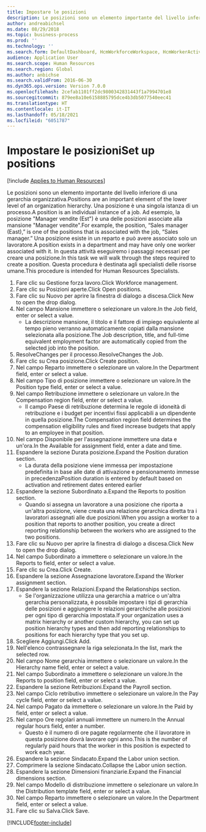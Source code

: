 ```yaml
---
title: Impostare le posizioni
description: Le posizioni sono un elemento importante del livello inferiore di una gerarchia organizzativa.
author: andreabichsel
ms.date: 08/29/2018
ms.topic: business-process
ms.prod: ''
ms.technology: ''
ms.search.form: DefaultDashboard, HcmWorkforceWorkspace, HcmWorkerActivityChart, HcmAllWorkersListPart, HcmPosition, HcmPositionNewPosition, HcmJobLookup, HcmPositionReportsToDialog, HcmPositionLookup, FinancialDimensionDefaultTemplatesLookup, DimensionLookup, HcmPersonnelManagementWorkspace
audience: Application User
ms.search.scope: Human Resources
ms.search.region: Global
ms.author: anbichse
ms.search.validFrom: 2016-06-30
ms.dyn365.ops.version: Version 7.0.0
ms.openlocfilehash: 2cefab1101ff2dc9800342831443f1a7994701e8
ms.sourcegitcommit: 879ee8a10e6158885795dce4b3db5077540eec41
ms.translationtype: HT
ms.contentlocale: it-IT
ms.lasthandoff: 05/18/2021
ms.locfileid: "6051787"
---
```

# <a name="set-up-positions"></a><span data-ttu-id="c2d60-103">Impostare le posizioni</span><span class="sxs-lookup"><span data-stu-id="c2d60-103">Set up positions</span></span>

[!include [Applies to Human Resources](../includes/applies-to-hr.md)]



<span data-ttu-id="c2d60-104">Le posizioni sono un elemento importante del livello inferiore di una gerarchia organizzativa.</span><span class="sxs-lookup"><span data-stu-id="c2d60-104">Positions are an important element of the lower level of an organization hierarchy.</span></span> <span data-ttu-id="c2d60-105">Una posizione è una singola istanza di un processo.</span><span class="sxs-lookup"><span data-stu-id="c2d60-105">A position is an individual instance of a job.</span></span> <span data-ttu-id="c2d60-106">Ad esempio, la posizione "Manager vendite (Est") è una delle posizioni associate alla mansione "Manager vendite".</span><span class="sxs-lookup"><span data-stu-id="c2d60-106">For example, the position, “Sales manager (East),” is one of the positions that is associated with the job, “Sales manager.”</span></span> <span data-ttu-id="c2d60-107">Una posizione esiste in un reparto e può avere associato solo un lavoratore.</span><span class="sxs-lookup"><span data-stu-id="c2d60-107">A position exists in a department and may have only one worker associated with it.</span></span> <span data-ttu-id="c2d60-108">In questa attività eseguiremo i passaggi necessari per creare una posizione.</span><span class="sxs-lookup"><span data-stu-id="c2d60-108">In this task we will walk through the steps required to create a position.</span></span> <span data-ttu-id="c2d60-109">Questa procedura è destinata agli specialisti delle risorse umane.</span><span class="sxs-lookup"><span data-stu-id="c2d60-109">This procedure is intended for Human Resources Specialists.</span></span>

1. <span data-ttu-id="c2d60-110">Fare clic su Gestione forza lavoro.</span><span class="sxs-lookup"><span data-stu-id="c2d60-110">Click Workforce management.</span></span>
2. <span data-ttu-id="c2d60-111">Fare clic su Posizioni aperte.</span><span class="sxs-lookup"><span data-stu-id="c2d60-111">Click Open positions.</span></span>
3. <span data-ttu-id="c2d60-112">Fare clic su Nuovo per aprire la finestra di dialogo a discesa.</span><span class="sxs-lookup"><span data-stu-id="c2d60-112">Click New to open the drop dialog.</span></span>
4. <span data-ttu-id="c2d60-113">Nel campo Mansione immettere o selezionare un valore.</span><span class="sxs-lookup"><span data-stu-id="c2d60-113">In the Job field, enter or select a value.</span></span>
    * <span data-ttu-id="c2d60-114">La descrizione mansione, il titolo e il fattore di impiego equivalente al tempo pieno verranno automaticamente copiati dalla mansione selezionata alla posizione.</span><span class="sxs-lookup"><span data-stu-id="c2d60-114">The Job description, title, and full-time equivalent employment factor are automatically copied from the selected job into the position.</span></span>  
5. <span data-ttu-id="c2d60-115">ResolveChanges per il processo.</span><span class="sxs-lookup"><span data-stu-id="c2d60-115">ResolveChanges the Job.</span></span>
6. <span data-ttu-id="c2d60-116">Fare clic su Crea posizione.</span><span class="sxs-lookup"><span data-stu-id="c2d60-116">Click Create position.</span></span>
7. <span data-ttu-id="c2d60-117">Nel campo Reparto immettere o selezionare un valore.</span><span class="sxs-lookup"><span data-stu-id="c2d60-117">In the Department field, enter or select a value.</span></span>
8. <span data-ttu-id="c2d60-118">Nel campo Tipo di posizione immettere o selezionare un valore.</span><span class="sxs-lookup"><span data-stu-id="c2d60-118">In the Position type field, enter or select a value.</span></span>
9. <span data-ttu-id="c2d60-119">Nel campo Retribuzione immettere o selezionare un valore.</span><span class="sxs-lookup"><span data-stu-id="c2d60-119">In the Compensation region field, enter or select a value.</span></span>
    * <span data-ttu-id="c2d60-120">Il campo Paese di retribuzione determina le regole di idoneità di retribuzione e i budget per incentivi fissi applicabili a un dipendente in quella posizione.</span><span class="sxs-lookup"><span data-stu-id="c2d60-120">The Compensation region field determines the compensation eligibility rules and fixed increase budgets that apply to an employee in that position.</span></span>  
10. <span data-ttu-id="c2d60-121">Nel campo Disponibile per l'assegnazione immettere una data e un'ora.</span><span class="sxs-lookup"><span data-stu-id="c2d60-121">In the Available for assignment field, enter a date and time.</span></span>
11. <span data-ttu-id="c2d60-122">Espandere la sezione Durata posizione.</span><span class="sxs-lookup"><span data-stu-id="c2d60-122">Expand the Position duration section.</span></span>
    * <span data-ttu-id="c2d60-123">La durata della posizione viene immessa per impostazione predefinita in base alle date di attivazione e pensionamento immesse in precedenza</span><span class="sxs-lookup"><span data-stu-id="c2d60-123">Position duration is entered by default based on activation and retirement dates entered earlier</span></span>  
12. <span data-ttu-id="c2d60-124">Espandere la sezione Subordinato a.</span><span class="sxs-lookup"><span data-stu-id="c2d60-124">Expand the Reports to position section.</span></span>
    * <span data-ttu-id="c2d60-125">Quando si assegna un lavoratore a una posizione che riporta a un'altra posizione, viene creata una relazione gerarchica diretta tra i lavoratori assegnati alle due posizioni.</span><span class="sxs-lookup"><span data-stu-id="c2d60-125">When you assign a worker to a position that reports to another position, you create a direct reporting relationship between the workers who are assigned to the two positions.</span></span>  
13. <span data-ttu-id="c2d60-126">Fare clic su Nuovo per aprire la finestra di dialogo a discesa.</span><span class="sxs-lookup"><span data-stu-id="c2d60-126">Click New to open the drop dialog.</span></span>
14. <span data-ttu-id="c2d60-127">Nel campo Subordinato a immettere o selezionare un valore.</span><span class="sxs-lookup"><span data-stu-id="c2d60-127">In the Reports to field, enter or select a value.</span></span>
15. <span data-ttu-id="c2d60-128">Fare clic su Crea.</span><span class="sxs-lookup"><span data-stu-id="c2d60-128">Click Create.</span></span>
16. <span data-ttu-id="c2d60-129">Espandere la sezione Assegnazione lavoratore.</span><span class="sxs-lookup"><span data-stu-id="c2d60-129">Expand the Worker assignment section.</span></span>
17. <span data-ttu-id="c2d60-130">Espandere la sezione Relazioni.</span><span class="sxs-lookup"><span data-stu-id="c2d60-130">Expand the Relationships section.</span></span>
    * <span data-ttu-id="c2d60-131">Se l'organizzazione utilizza una gerarchia a matrice o un'altra gerarchia personalizzata, è possibile impostare i tipi di gerarchia delle posizioni e aggiungere le relazioni gerarchiche alle posizioni per ogni tipo di gerarchia impostata.</span><span class="sxs-lookup"><span data-stu-id="c2d60-131">If your organization uses a matrix hierarchy or another custom hierarchy, you can set up position hierarchy types and then add reporting relationships to positions for each hierarchy type that you set up.</span></span>  
18. <span data-ttu-id="c2d60-132">Scegliere Aggiungi.</span><span class="sxs-lookup"><span data-stu-id="c2d60-132">Click Add.</span></span>
19. <span data-ttu-id="c2d60-133">Nell'elenco contrassegnare la riga selezionata.</span><span class="sxs-lookup"><span data-stu-id="c2d60-133">In the list, mark the selected row.</span></span>
20. <span data-ttu-id="c2d60-134">Nel campo Nome gerarchia immettere o selezionare un valore.</span><span class="sxs-lookup"><span data-stu-id="c2d60-134">In the Hierarchy name field, enter or select a value.</span></span>
21. <span data-ttu-id="c2d60-135">Nel campo Subordinato a immettere o selezionare un valore.</span><span class="sxs-lookup"><span data-stu-id="c2d60-135">In the Reports to position field, enter or select a value.</span></span>
22. <span data-ttu-id="c2d60-136">Espandere la sezione Retribuzioni.</span><span class="sxs-lookup"><span data-stu-id="c2d60-136">Expand the Payroll section.</span></span>
23. <span data-ttu-id="c2d60-137">Nel campo Ciclo retributivo immettere o selezionare un valore.</span><span class="sxs-lookup"><span data-stu-id="c2d60-137">In the Pay cycle field, enter or select a value.</span></span>
24. <span data-ttu-id="c2d60-138">Nel campo Pagato da immettere o selezionare un valore.</span><span class="sxs-lookup"><span data-stu-id="c2d60-138">In the Paid by field, enter or select a value.</span></span>
25. <span data-ttu-id="c2d60-139">Nel campo Ore regolari annuali immettere un numero.</span><span class="sxs-lookup"><span data-stu-id="c2d60-139">In the Annual regular hours field, enter a number.</span></span>
    * <span data-ttu-id="c2d60-140">Questo è il numero di ore pagate regolarmente che il lavoratore in questa posizione dovrà lavorare ogni anno.</span><span class="sxs-lookup"><span data-stu-id="c2d60-140">This is the number of regularly paid hours that the worker in this position is expected to work each year.</span></span>  
26. <span data-ttu-id="c2d60-141">Espandere la sezione Sindacato.</span><span class="sxs-lookup"><span data-stu-id="c2d60-141">Expand the Labor union section.</span></span>
27. <span data-ttu-id="c2d60-142">Comprimere la sezione Sindacato.</span><span class="sxs-lookup"><span data-stu-id="c2d60-142">Collapse the Labor union section.</span></span>
28. <span data-ttu-id="c2d60-143">Espandere la sezione Dimensioni finanziarie.</span><span class="sxs-lookup"><span data-stu-id="c2d60-143">Expand the Financial dimensions section.</span></span>
29. <span data-ttu-id="c2d60-144">Nel campo Modello di distribuzione immettere o selezionare un valore.</span><span class="sxs-lookup"><span data-stu-id="c2d60-144">In the Distribution template field, enter or select a value.</span></span>
30. <span data-ttu-id="c2d60-145">Nel campo Reparto immettere o selezionare un valore.</span><span class="sxs-lookup"><span data-stu-id="c2d60-145">In the Department field, enter or select a value.</span></span>
31. <span data-ttu-id="c2d60-146">Fare clic su Salva.</span><span class="sxs-lookup"><span data-stu-id="c2d60-146">Click Save.</span></span>



[!INCLUDE[footer-include](../includes/footer-banner.md)]